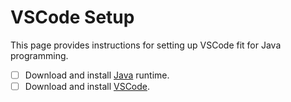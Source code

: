 # VSCode Setup

This page provides instructions for setting up VSCode fit for Java programming.

- [ ] Download and install [Java](https://www.java.com/en/download/) runtime.
- [ ] Download and install [VSCode](https://code.visualstudio.com/download). 